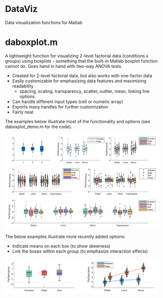 # DataViz
Data visualization functions for Matlab

# daboxplot.m

A lightweight function for visualizing 2-level factorial data (conditions x groups) using boxplots - something that the built-in Matlab boxplot function cannot do. Goes hand in hand with two-way ANOVA tests. 

- Created for 2-level factorial data, but also works with one-factor data
- Easily customizable for emphasizing data features and maximizing readability
  - spacing, scaling, transparency, scatter, outlier, mean, linking line options
- Can handle different input types (cell or numeric array) 
- Exports many handles for further customization
- Fairly neat

The examples below illustrate most of the functionality and options (see daboxplot_demo.m for the code).

![](daboxplot/daboxplot_examples.png)


The below examples illustrate more recently added options:
- Indicate means on each box (to show skewness)
- Link the boxes within each group (to emphasize interaction effects)

![](daboxplot/daboxplot_examples2.png)


